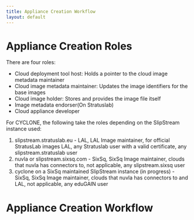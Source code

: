 ```yaml
---
title: Appliance Creation Workflow
layout: default
---
```

# Appliance Creation Roles
There are four roles:
- Cloud deployment tool host: Holds a pointer to the cloud image metadata maintainer
- Cloud image metadata maintainer: Updates the image identifiers for the base images
- Cloud image holder: Stores and provides the image file itself
- Image metadata endorser(On Stratuslab)  
- Cloud appliance developer


For CYCLONE, the following take the roles depending on the SlipStream instance used:

1. slipstream.stratuslab.eu - LAL, LAL Image maintainer, for official StratusLab images LAL, any Stratuslab user with a valid certificate, any slipstream.stratuslab user
2. nuvla or slipstream.sixsq.com - SixSq, SixSq Image maintainer, clouds that nuvla has connectors to, not applicable, any slipstream.sixsq user
3. cyclone on a SixSq maintained SlipStream instance (in progress) - SixSq, SixSq Image maintainer, clouds that nuvla has connectors to and LAL, not applicable, any eduGAIN user

# Appliance Creation Workflow



